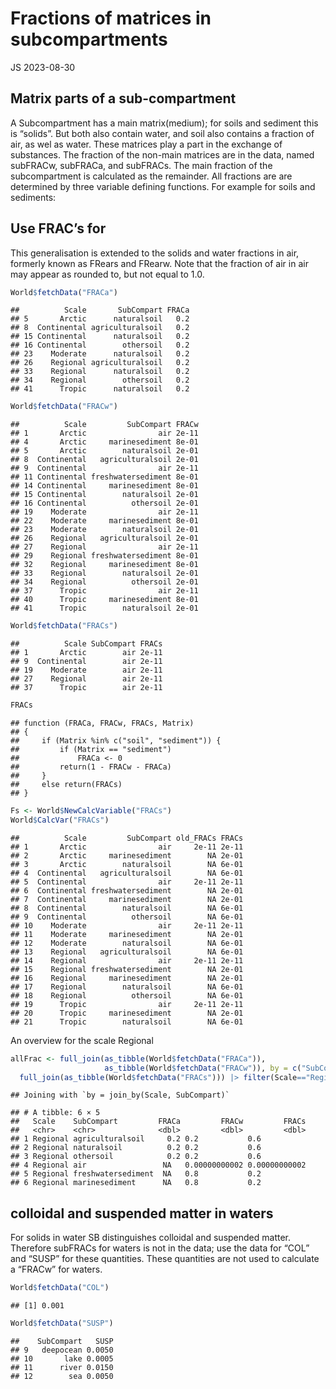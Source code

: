 Fractions of matrices in subcompartments
================
JS
2023-08-30

## Matrix parts of a sub-compartment

A Subcompartment has a main matrix(medium); for soils and sediment this
is “solids”. But both also contain water, and soil also contains a
fraction of air, as wel as water. These matrices play a part in the
exchange of substances. The fraction of the non-main matrices are in the
data, named subFRACw, subFRACa, and subFRACs. The main fraction of the
subcompartment is calculated as the remainder. All fractions are are
determined by three variable defining functions. For example for soils
and sediments:

## Use FRAC’s for

This generalisation is extended to the solids and water fractions in
air, formerly known as FRears and FRearw. Note that the fraction of air
in air may appear as rounded to, but not equal to 1.0.

``` r
World$fetchData("FRACa")
```

    ##          Scale       SubCompart FRACa
    ## 5       Arctic      naturalsoil   0.2
    ## 8  Continental agriculturalsoil   0.2
    ## 15 Continental      naturalsoil   0.2
    ## 16 Continental        othersoil   0.2
    ## 23    Moderate      naturalsoil   0.2
    ## 26    Regional agriculturalsoil   0.2
    ## 33    Regional      naturalsoil   0.2
    ## 34    Regional        othersoil   0.2
    ## 41      Tropic      naturalsoil   0.2

``` r
World$fetchData("FRACw")
```

    ##          Scale         SubCompart FRACw
    ## 1       Arctic                air 2e-11
    ## 4       Arctic     marinesediment 8e-01
    ## 5       Arctic        naturalsoil 2e-01
    ## 8  Continental   agriculturalsoil 2e-01
    ## 9  Continental                air 2e-11
    ## 11 Continental freshwatersediment 8e-01
    ## 14 Continental     marinesediment 8e-01
    ## 15 Continental        naturalsoil 2e-01
    ## 16 Continental          othersoil 2e-01
    ## 19    Moderate                air 2e-11
    ## 22    Moderate     marinesediment 8e-01
    ## 23    Moderate        naturalsoil 2e-01
    ## 26    Regional   agriculturalsoil 2e-01
    ## 27    Regional                air 2e-11
    ## 29    Regional freshwatersediment 8e-01
    ## 32    Regional     marinesediment 8e-01
    ## 33    Regional        naturalsoil 2e-01
    ## 34    Regional          othersoil 2e-01
    ## 37      Tropic                air 2e-11
    ## 40      Tropic     marinesediment 8e-01
    ## 41      Tropic        naturalsoil 2e-01

``` r
World$fetchData("FRACs")
```

    ##          Scale SubCompart FRACs
    ## 1       Arctic        air 2e-11
    ## 9  Continental        air 2e-11
    ## 19    Moderate        air 2e-11
    ## 27    Regional        air 2e-11
    ## 37      Tropic        air 2e-11

``` r
FRACs
```

    ## function (FRACa, FRACw, FRACs, Matrix) 
    ## {
    ##     if (Matrix %in% c("soil", "sediment")) {
    ##         if (Matrix == "sediment") 
    ##             FRACa <- 0
    ##         return(1 - FRACw - FRACa)
    ##     }
    ##     else return(FRACs)
    ## }

``` r
Fs <- World$NewCalcVariable("FRACs")
World$CalcVar("FRACs")
```

    ##          Scale         SubCompart old_FRACs FRACs
    ## 1       Arctic                air     2e-11 2e-11
    ## 2       Arctic     marinesediment        NA 2e-01
    ## 3       Arctic        naturalsoil        NA 6e-01
    ## 4  Continental   agriculturalsoil        NA 6e-01
    ## 5  Continental                air     2e-11 2e-11
    ## 6  Continental freshwatersediment        NA 2e-01
    ## 7  Continental     marinesediment        NA 2e-01
    ## 8  Continental        naturalsoil        NA 6e-01
    ## 9  Continental          othersoil        NA 6e-01
    ## 10    Moderate                air     2e-11 2e-11
    ## 11    Moderate     marinesediment        NA 2e-01
    ## 12    Moderate        naturalsoil        NA 6e-01
    ## 13    Regional   agriculturalsoil        NA 6e-01
    ## 14    Regional                air     2e-11 2e-11
    ## 15    Regional freshwatersediment        NA 2e-01
    ## 16    Regional     marinesediment        NA 2e-01
    ## 17    Regional        naturalsoil        NA 6e-01
    ## 18    Regional          othersoil        NA 6e-01
    ## 19      Tropic                air     2e-11 2e-11
    ## 20      Tropic     marinesediment        NA 2e-01
    ## 21      Tropic        naturalsoil        NA 6e-01

An overview for the scale Regional

``` r
allFrac <- full_join(as_tibble(World$fetchData("FRACa")),
                     as_tibble(World$fetchData("FRACw")), by = c("SubCompart","Scale")) |> 
  full_join(as_tibble(World$fetchData("FRACs"))) |> filter(Scale=="Regional") |> print()
```

    ## Joining with `by = join_by(Scale, SubCompart)`

    ## # A tibble: 6 × 5
    ##   Scale    SubCompart         FRACa         FRACw         FRACs
    ##   <chr>    <chr>              <dbl>         <dbl>         <dbl>
    ## 1 Regional agriculturalsoil     0.2 0.2           0.6          
    ## 2 Regional naturalsoil          0.2 0.2           0.6          
    ## 3 Regional othersoil            0.2 0.2           0.6          
    ## 4 Regional air                 NA   0.00000000002 0.00000000002
    ## 5 Regional freshwatersediment  NA   0.8           0.2          
    ## 6 Regional marinesediment      NA   0.8           0.2

## colloidal and suspended matter in waters

For solids in water SB distinguishes colloidal and suspended matter.
Therefore subFRACs for waters is not in the data; use the data for “COL”
and “SUSP” for these quantities. These quantities are not used to
calculate a “FRACw” for waters.

``` r
World$fetchData("COL")
```

    ## [1] 0.001

``` r
World$fetchData("SUSP")
```

    ##    SubCompart   SUSP
    ## 9   deepocean 0.0050
    ## 10       lake 0.0005
    ## 11      river 0.0150
    ## 12        sea 0.0050
